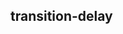 ## transition-delay


<!-- CSSJSON.transition-delay.description -->

<!-- CSSJSON.transition-delay.syntax -->

<!-- CSSJSON.transition-delay.values -->

<!-- CSSJSON.transition-delay.defaultValue -->

<!-- CSSJSON.transition-delay.unixTags -->

<!-- CSSJSON.transition-delay.compatibility -->

<!-- CSSJSON.transition-delay.reference -->